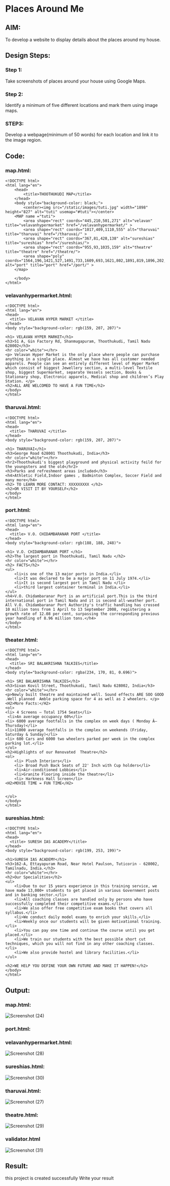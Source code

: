 # Places Around Me
## AIM:
To develop a website to display details about the places around my house.

## Design Steps:
### Step 1:
Take screenshots of places around your house using Google Maps.

### Step 2:
Identify a minimum of five different locations and mark them using image maps.

### STEP3:
Develop a webpage(minimum of 50 words) for each location and link it to the image region.

## Code:
### map.html:
```
<!DOCTYPE html>
<html lang="en">
    <head>
        <title>THOOTHUKUDI MAP</title>
    </head>
    <body style="background-color: black;">
        <center><img src="/static/images/tuti.jpg" width="1898" height="827" alt="tuti" usemap="#tuti"></center>
    <MAP name ="tuti">
        <area shape="rect" coords="445,210,501,271" alt="velavan" title="velavanhypermarket" href="/velavanhypermarket/" >
        <area shape="rect" coords="1017,409,1110,555" alt="tharuvai" title="tharuvai" href="/tharuvai/" >
        <area shape="rect" coords="367,81,428,138" alt="sureshias" title="sureshias" href="/sureshias/">
        <area shape="rect" coords="955,93,1035,159" alt="theatre" title="theatre" href="/theatre/">
        <area shape="poly" coords="1564,196,1421,527,1491,733,1609,693,1621,802,1891,819,1896,202,1811,308"  alt="port" title="port" href="/port/" >
    </map>

    </body>
</html>
```


### velavanhypermarket.html:
```
<!DOCTYPE html>
<html lang="en">
<head>
  <title> VELAVAN HYPER MARKET </title>
</head>
<body style="background-color: rgb(159, 207, 207)">

<h1> VELAVAN HYPER MARKET</h1>
<h3>51 A, Gin Factory Rd, Shanmugapuram, Thoothukudi, Tamil Nadu 628002</h3>
<hr color="white"></hr>
<p> Velavan Hyper Market is the only place where people can purchase anything in a single place. Almost we have has all customer needed apparels. People can see an entirely different level of Hyper Market which consist of biggest Jewellery section, a multi-level Textile shop, biggest Supermarket, separate Vessels section, Books & Stationary shop, Electronic apparels, Medical shop and children’s Play Station. </p>
<h2>ALL ARE WELCOMED TO HAVE A FUN TIME</h2>
</body>
</html>
```


### tharuvai.html:
```
<!DOCTYPE html>
<html lang="en">
<head>
  <title> THARUVAI </title>
</head>
<body style="background-color: rgb(159, 207, 207)">

<h1> THARUVAI</h1>
<h3>George Road 628001 Thoothukudi, India</h3>
<hr color="white"></hr>
<hr2>Thoothukudi's biggest playground and physical activity feild for the youngsters and the old</hr2>
<h3>Parks and refreshment areas included</h3>
<h4>Athletic Field,Indoor games , Badminton Complex, Soccer Field and many more</h4>
<h2> TO LEARN MORE CONTACT: XXXXXXXXX </h2>
<h2>OR VISIT IT BY YOURSELF</h2>
</body>
</html>
```

### port.html:
```
<!DOCTYPE html>
<html lang="en">
<head>
  <title> V.O. CHIDAMBARANAR PORT </title>
</head>
<body style="background-color: rgb(188, 188, 248)">

<h1> V.O. CHIDAMBARANAR PORT </h1>
<h2>The largest port in Thoothukudi, Tamil Nadu </h2>
<hr color="white"></hr>
<h2> FACTS</h2>
<ul>
    <li>is one of the 13 major ports in India.</li>
    <li>It was declared to be a major port on 11 July 1974.</li>
    <li>It is second largest port in Tamil Nadu </li>
    <li>third largest container terminal in India.</li>
</ul> 
<h4>V.O. Chidambaranar Port is an artificial port.This is the third international port in Tamil Nadu and it is second all-weather port. All V.O. Chidambaranar Port Authority's traffic handling has crossed 10 million tons from 1 April to 13 September 2008, registering a growth rate of 12.08 per cent, surpassing the corresponding previous year handling of 8.96 million tons.</h4>   
</body>
</html>
```


### theater.html:
```
<!DOCTYPE html>
<html lang="en">
<head>
  <title> SRI BALAKRISHNA TALKIES</title>
</head>
<body style="background-color: rgba(234, 170, 81, 0.696)">

<h1> SRI BALAKRISHNA TALKIES</h1>
<h3>Sivan Kovil Street, Thoothukudi, Tamil Nadu 628002, India</h3>
<hr color="white"></hr>
<p>Newly built theatre and maintained well. Sound effects ARE SOO GOOD .Well planned  Amble parking space for 4 as well as 2 wheelers. </p>
<H2>More Facts:</H2>
<ol>
<li> 4 Screens – Total 1754 Seats</li>
 <li>An average occupancy 60%</li>
<li> 6000 average footfalls in the complex on week days ( Monday Â– Thursday)</li>
<li>11000 average footfalls in the complex on weekends (Friday, Saturday & Sunday)</li>
<li> 600 Cars and 6000 two wheelers parked per week in the complex parking lot.</li>
</ol>
<h2>Highlights of our Renovated  Theatre</h2>
<ol>
    <li> Plush Interiors</li>
    <li> Broad Push Back Seats of 22' Inch with Cup holders</li>
    <li>Air-conditioned Lobbies</li>
    <li>Granite Flooring inside the theatre</li>
    <li> Harkness Hall Screen</li>
<H2>MOVIE TIME = FUN TIME</H2>


</ol>
</body>
</html>
```

### sureshias.html:
```
<!DOCTYPE html>
<html lang="en">
<head>
  <title> SURESH IAS ACADEMY</title>
</head>
<body style="background-color: rgb(199, 253, 199)">

<h1>SURESH IAS ACADEMY</h1>
<h3>162-A, Ettayapuram Road, Near Hotel Paulson, Tuticorin - 628002,
Tamilnadu, India.</h3>
<hr color="white"></hr>
<h2>Our Specialities</h2>
<ul>
    <li>Due to our 15 years experience in this training service, we have made 13,000+ students to get placed in various Government posts and in banking sector.</li>
    <li>All coaching classes are handled only by persons who have successfully completed their competitive exams.</li>
    <li>We also offer free competitive exam books that covers all syllabus.</li>
    <li>We conduct daily model exams to enrich your skills.</li>
    <li>Weekly once our students will be given motivational training.</li>
    <li>You can pay one time and continue the course until you get placed.</li>
    <li>We train our students with the best possible short cut techniques, which you will not find in any other coaching classes.</li>
    <li>We also provide hostel and library facilities.</li>
</ul>

<h2>WE HELP YOU DEFINE YOUR OWN FUTURE AND MAKE IT HAPPEN!</h2>
</body>
</html>
```

## Output:
### map.html:
![Screenshot (24)](https://user-images.githubusercontent.com/118343610/213878998-b9229fb9-7fa1-4d9d-938c-ce5012d19faa.png)

### port.html:

### velavanhypermarket.html:
![Screenshot (28)](https://user-images.githubusercontent.com/118343610/213879102-eaf1110e-3ad7-40c4-b167-5914982e29a1.png)

### sureshias.html:
![Screenshot (30)](https://user-images.githubusercontent.com/118343610/213879154-7e8ea26b-2b50-46fa-92ca-8d52c6906b14.png)

### tharuvai.html:
![Screenshot (27)](https://user-images.githubusercontent.com/118343610/213879110-805407e1-b0fd-420a-a663-7b7970468dbe.png)

### theatre.html:
![Screenshot (29)](https://user-images.githubusercontent.com/118343610/213879133-1a30195f-fcd7-4938-a6af-783040c5a81a.png)

### validator.html
![Screenshot (31)](https://user-images.githubusercontent.com/118343610/213879167-4be0db4b-761f-4f1b-ad38-3c303fb92c0b.png)

## Result:
this project is created successfully
Write your result
